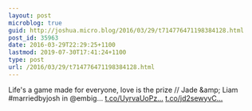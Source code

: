 ```yaml
---
layout: post
microblog: true
guid: http://joshua.micro.blog/2016/03/29/t714776471198384128.html
post_id: 35963
date: 2016-03-29T22:29:25+1100
lastmod: 2019-07-30T17:41:24+1100
type: post
url: /2016/03/29/t714776471198384128.html
---
```

Life's a game made for everyone, love is the prize // Jade &amp;amp; Liam #marriedbyjosh in @embig… [t.co/UyrvaUoPz...](https://t.co/UyrvaUoPzY) [t.co/jd2sewyvC...](https://t.co/jd2sewyvCO)
